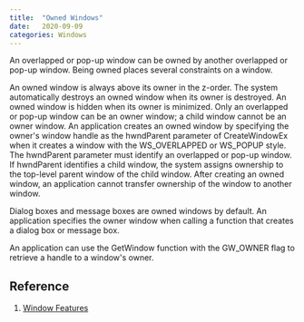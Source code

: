 ```yaml
---
title:  "Owned Windows"
date:   2020-09-09
categories: Windows
---
```


An overlapped or pop-up window can be owned by another overlapped or pop-up window. Being owned places several constraints on a window.

An owned window is always above its owner in the z-order.
The system automatically destroys an owned window when its owner is destroyed.
An owned window is hidden when its owner is minimized.
Only an overlapped or pop-up window can be an owner window; a child window cannot be an owner window. An application creates an owned window by specifying the owner's window handle as the hwndParent parameter of CreateWindowEx when it creates a window with the WS_OVERLAPPED or WS_POPUP style. The hwndParent parameter must identify an overlapped or pop-up window. If hwndParent identifies a child window, the system assigns ownership to the top-level parent window of the child window. After creating an owned window, an application cannot transfer ownership of the window to another window.

Dialog boxes and message boxes are owned windows by default. An application specifies the owner window when calling a function that creates a dialog box or message box.

An application can use the GetWindow function with the GW_OWNER flag to retrieve a handle to a window's owner.

## Reference

1. [Window Features](https://docs.microsoft.com/en-gb/windows/win32/winmsg/window-features)